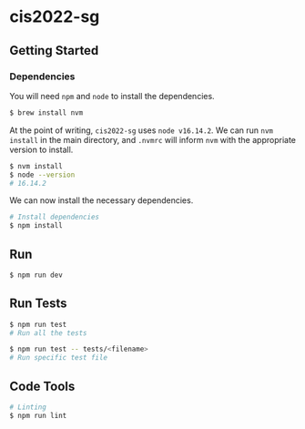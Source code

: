 # cis2022-sg

## Getting Started

### Dependencies

You will need `npm` and `node` to install the dependencies.

```sh
$ brew install nvm
```

At the point of writing, `cis2022-sg` uses `node v16.14.2`. We can run `nvm install` in the main directory, and `.nvmrc` will inform `nvm` with the appropriate version to install.

```sh
$ nvm install
$ node --version
# 16.14.2
```

We can now install the necessary dependencies.

```sh
# Install dependencies
$ npm install
```

## Run

```sh
$ npm run dev
```

## Run Tests

```sh
$ npm run test
# Run all the tests

$ npm run test -- tests/<filename>
# Run specific test file
```

## Code Tools

```sh
# Linting
$ npm run lint
```
